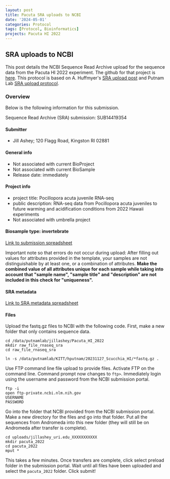```yaml
---
layout: post
title: Pacuta SRA uploads to NCBI
date: '2024-05-01'
categories: Protocol
tags: [Protocol, Bioinformatics]
projects: Pacuta HI 2022
---
```


## SRA uploads to NCBI

This post details the NCBI Sequence Read Archive upload for the sequence data from the Pacuta HI 2022 experiment. The github for that project is [here](https://github.com/fscucchia/Hawaii2022_pH_Temp_Mcap_Pacu/tree/main). This protocol is based on A. Huffmyer's [SRA upload post](https://ahuffmyer.github.io/ASH_Putnam_Lab_Notebook/SRA-Uploads-10-November-2022/) and Putnam Lab [SRA upload protocol](https://github.com/Putnam-Lab/Lab_Management/blob/master/Bioinformatics_%26_Coding/Data_Mangament/SRA-Upload_Protocol.md). 

### Overview 

Below is the following information for this submission. 

Sequence Read Archive (SRA) submission: SUB14419354

#### Submitter

- Jill Ashey; 120 Flagg Road, Kingston RI 02881

#### General info 

- Not associated with current BioProject 
- Not associated with current BioSample
- Release date: immediately 

#### Project info 
- project title: Pocillopora acuta juvenile RNA-seq
- public description: RNA-seq data from Pocillopora acuta juveniles to future warming and acidification conditions from 2022 Hawaii experiments
- Not associated with umbrella project 

#### Biosample type: invertebrate 

[Link to submission spreadsheet](https://github.com/fscucchia/Hawaii2022_pH_Temp_Mcap_Pacu/blob/main/Raw_data/NCBI/Pacuta_HI_2022_Invertebrate.1.0.xlsx)

Important note so that errors do not occur during upload: After filling out values for attributes provided in the template, your samples are not distinguishable by at least one, or a combination of attributes. **Make the combined value of all attributes unique for each sample while taking into account that "sample name", "sample title" and "description" are not included in this check for "uniqueness".**
 
#### SRA metadata 

[Link to SRA metadata spreadsheet](https://github.com/fscucchia/Hawaii2022_pH_Temp_Mcap_Pacu/blob/main/Raw_data/NCBI/Pacuta_HI_2022_SRA_metadata.tsv)

#### Files  

Upload the fastq.gz files to NCBI with the following code. First, make a new folder that only contains sequence data.
 
```
cd /data/putnamlab/jillashey/Pacuta_HI_2022
mkdir raw_file_rnaseq_sra
cd raw_file_rnaseq_sra

ln -s /data/putnamlab/KITT/hputnam/20231127_Scucchia_HI/*fastq.gz .
``` 

Use FTP command line file upload to provide files. Activate FTP on the command line. Command prompt now changes to `ftp>`. Immediately login using the username and password from the NCBI submission portal. 

```
ftp -i
open ftp-private.ncbi.nlm.nih.gov
USERNAME
PASSWORD 
```

Go into the folder that NCBI provided from the NCBI submission portal. Make a new directory for the files and go into that folder. Put all the sequences from Andromeda into this new folder (they will still be on Andromeda after transfer is complete). 

```
cd uploads/jillashey_uri.edu_XXXXXXXXXXX
mkdir pacuta_2022
cd pacuta_2022
mput *
```

This takes a few minutes. Once transfers are complete, click select preload folder in the submission portal. Wait until all files have been uploaded and select the `pacuta_2022` folder. Click submit!